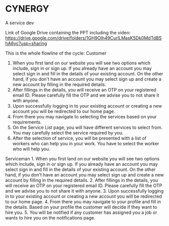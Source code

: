 # CYNERGY
A service dev

Link of Google Drive containing the PPT including the video:
https://drive.google.com/drive/folders/1GH9Olh49CurlLMasK5Dk0MdTdBShA6yc?usp=sharing

This is the whole flowline of the cycle:
 Customer
1.	When you first land on our website you will see two options which include, sign in or sign up. If you already have an account you may select sign in and fill in the details of your existing account. On the other hand, if you don't have an account you may select sign up and create a new account by filling in the required details.
2.	After fillings in the details, you will receive an OTP on your registered email ID. Please carefully fill the OTP and we advise you to not share it with anyone.
3.	Upon successfully logging in to your existing account or creating a new account you will be redirected to our home page.
4.	From there you may navigate to selecting the services based on your requirements.
5.	On the Service List page, you will have different services to select from. You may carefully select the service required by you.
6.	After the selection of service, you will be presented with a list of workers who can help you in your work. You have to select the worker who will help you.


Serviceman
    1. When you first land on our website you will see two options which include, sign in or sign up. If you already have an account you may select sign in and fill in the details of your existing account. On the other hand, if you don't have an account you may select sign up and create a new account by filling in the required details.
    2. After fillings in the details, you will receive an OTP on your registered email ID. Please carefully fill the OTP and we advise you to not share it with anyone.
    3. Upon successfully logging in to your existing account or creating a new account you will be redirected to our home page.
    4. From there you may navigate to your profile and fill in the details. Based on your profile the customer will decide if they want to hire you.
    5. You will be notified if any customer has assigned you a job or wants to hire you on the notifications page.

   
